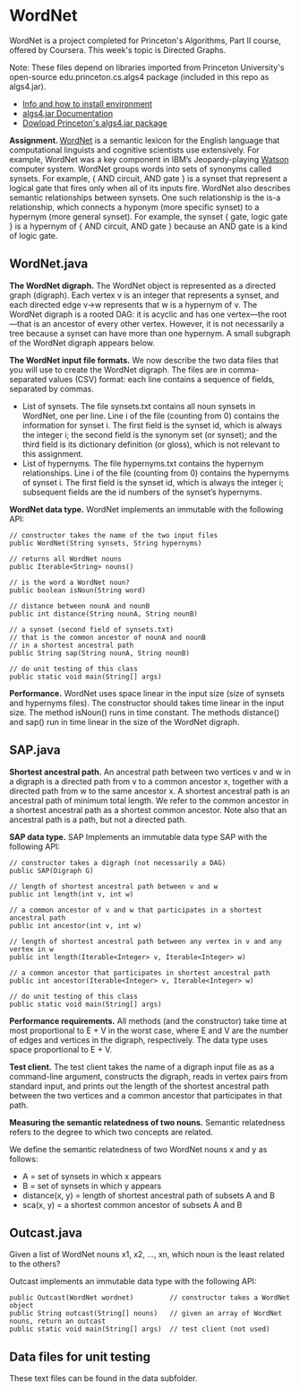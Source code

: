 # WordNet

WordNet is a project completed for Princeton's Algorithms, Part II course, offered by Coursera.  This week's topic is Directed Graphs.

Note:  These files depend on libraries imported from Princeton University's open-source edu.princeton.cs.algs4 package (included in this repo as algs4.jar).  

<ul>
  <li><a target="_blank" href="https://algs4.cs.princeton.edu/code/" >Info and how to install environment</a></li>
  <li><a href="https://algs4.cs.princeton.edu/code/javadoc/" target="_blank" rel="noopener noreferrer">algs4.jar Documentation</a></li>
  <li><a href="https://algs4.cs.princeton.edu/code/algs4.jar">Dowload Princeton's algs4.jar package</a></li>
</ul>

<b>Assignment. </b>
<a href="https://wordnet.princeton.edu/">WordNet</a> is a semantic lexicon for the English language that computational linguists and cognitive scientists use extensively. For example, WordNet was a key component in IBM’s Jeopardy-playing <a href="https://en.wikipedia.org/wiki/Watson_(computer)">Watson</a> computer system. WordNet groups words into sets of synonyms called synsets. For example, { AND circuit, AND gate } is a synset that represent a logical gate that fires only when all of its inputs fire. WordNet also describes semantic relationships between synsets. One such relationship is the is-a relationship, which connects a hyponym (more specific synset) to a hypernym (more general synset). For example, the synset { gate, logic gate } is a hypernym of { AND circuit, AND gate } because an AND gate is a kind of logic gate.

<h2>WordNet.java</h2>
<b>The WordNet digraph.</b> The WordNet object is represented as a directed graph (digraph).  Each vertex v is an integer that represents a synset, and each directed edge v→w represents that w is a hypernym of v. The WordNet digraph is a rooted DAG: it is acyclic and has one vertex—the root—that is an ancestor of every other vertex. However, it is not necessarily a tree because a synset can have more than one hypernym. A small subgraph of the WordNet digraph appears below.

<b>The WordNet input file formats.</b> We now describe the two data files that you will use to create the WordNet digraph. The files are in comma-separated values (CSV) format: each line contains a sequence of fields, separated by commas.

<ul>
<li>List of synsets. The file synsets.txt contains all noun synsets in WordNet, one per line. Line i of the file (counting from 0) contains the information for synset i. The first field is the synset id, which is always the integer i; the second field is the synonym set (or synset); and the third field is its dictionary definition (or gloss), which is not relevant to this assignment.</li>

<li>List of hypernyms. The file hypernyms.txt contains the hypernym relationships. Line i of the file (counting from 0) contains the hypernyms of synset i. The first field is the synset id, which is always the integer i; subsequent fields are the id numbers of the synset’s hypernyms.</li>
</ul>

<b>WordNet data type.</b> WordNet implements an immutable with the following API:

    // constructor takes the name of the two input files
    public WordNet(String synsets, String hypernyms)

    // returns all WordNet nouns
    public Iterable<String> nouns()

    // is the word a WordNet noun?
    public boolean isNoun(String word)

    // distance between nounA and nounB
    public int distance(String nounA, String nounB)

    // a synset (second field of synsets.txt) 
    // that is the common ancestor of nounA and nounB
    // in a shortest ancestral path
    public String sap(String nounA, String nounB)

    // do unit testing of this class
    public static void main(String[] args)

<b>Performance.</b>  WordNet uses space linear in the input size (size of synsets and hypernyms files). The constructor should takes time linear in the input size. The method isNoun() runs in time constant. The methods distance() and sap() run in time linear in the size of the WordNet digraph.

<h2>SAP.java</h2>
<b>Shortest ancestral path.</b> An ancestral path between two vertices v and w in a digraph is a directed path from v to a common ancestor x, together with a directed path from w to the same ancestor x. A shortest ancestral path is an ancestral path of minimum total length. We refer to the common ancestor in a shortest ancestral path as a shortest common ancestor. Note also that an ancestral path is a path, but not a directed path.

<b>SAP data type.</b> SAP Implements an immutable data type SAP with the following API:

	// constructor takes a digraph (not necessarily a DAG)
	public SAP(Digraph G)

	// length of shortest ancestral path between v and w
	public int length(int v, int w)

	// a common ancestor of v and w that participates in a shortest ancestral path
	public int ancestor(int v, int w)

	// length of shortest ancestral path between any vertex in v and any vertex in w
	public int length(Iterable<Integer> v, Iterable<Integer> w)

	// a common ancestor that participates in shortest ancestral path
	public int ancestor(Iterable<Integer> v, Iterable<Integer> w)

	// do unit testing of this class
	public static void main(String[] args)

<b>Performance requirements.</b>  All methods (and the constructor)  take time at most proportional to E + V in the worst case, where E and V are the number of edges and vertices in the digraph, respectively. The data type uses space proportional to E + V.

<b>Test client.</b> The  test client takes the name of a digraph input file as as a command-line argument, constructs the digraph, reads in vertex pairs from standard input, and prints out the length of the shortest ancestral path between the two vertices and a common ancestor that participates in that path.

<b>Measuring the semantic relatedness of two nouns.</b> Semantic relatedness refers to the degree to which two concepts are related. 

We define the semantic relatedness of two WordNet nouns x and y as follows:
<ul>
<li>A = set of synsets in which x appears</li>
<li>B = set of synsets in which y appears</li>
<li>distance(x, y) = length of shortest ancestral path of subsets A and B</li>
<li>sca(x, y) = a shortest common ancestor of subsets A and B</li>
</ul>

<h2>Outcast.java</h2>
Given a list of WordNet nouns x1, x2, ..., xn, which noun is the least related to the others?

Outcast implements an immutable data type with the following API:

	public Outcast(WordNet wordnet)         // constructor takes a WordNet object
	public String outcast(String[] nouns)   // given an array of WordNet nouns, return an outcast
	public static void main(String[] args)  // test client (not used)

<h2>Data files for unit testing</h2>
These text files can be found in the data subfolder.

